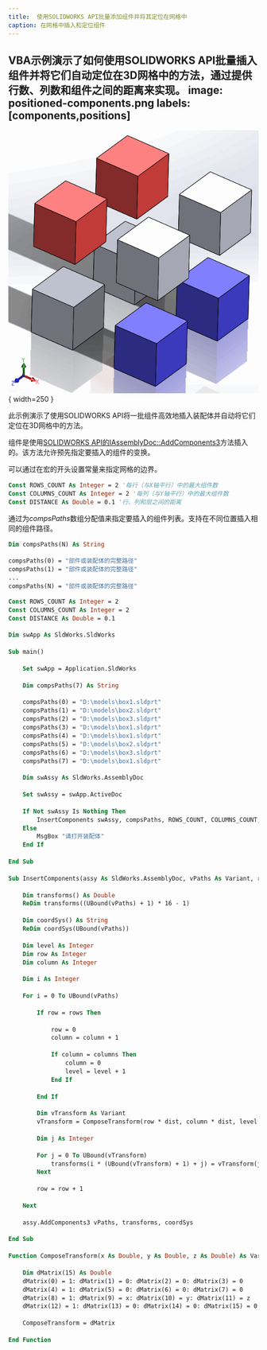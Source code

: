 ```yaml
---
title:  使用SOLIDWORKS API批量添加组件并将其定位在网格中
caption: 在网格中插入和定位组件
---
```

 VBA示例演示了如何使用SOLIDWORKS API批量插入组件并将它们自动定位在3D网格中的方法，通过提供行数、列数和组件之间的距离来实现。
image: positioned-components.png
labels: [components,positions]
---
![插入到2 x 2 x 2网格中的组件](positioned-components.png){ width=250 }

此示例演示了使用SOLIDWORKS API将一批组件高效地插入装配体并自动将它们定位在3D网格中的方法。

组件是使用[SOLIDWORKS API的IAssemblyDoc::AddComponents3](https://help.solidworks.com/2011/English/api/sldworksapi/SolidWorks.Interop.sldworks~SolidWorks.Interop.sldworks.IAssemblyDoc~AddComponents3.html)方法插入的。该方法允许预先指定要插入的组件的变换。

可以通过在宏的开头设置常量来指定网格的边界。

~~~ vb
Const ROWS_COUNT As Integer = 2 '每行（与X轴平行）中的最大组件数
Const COLUMNS_COUNT As Integer = 2 '每列（与Y轴平行）中的最大组件数
Const DISTANCE As Double = 0.1 '行、列和层之间的距离
~~~

通过为*compsPaths*数组分配值来指定要插入的组件列表。支持在不同位置插入相同的组件路径。

~~~ vb
Dim compsPaths(N) As String
    
compsPaths(0) = "部件或装配体的完整路径"
compsPaths(1) = "部件或装配体的完整路径"
...
compsPaths(N) = "部件或装配体的完整路径"
~~~

~~~ vb
Const ROWS_COUNT As Integer = 2
Const COLUMNS_COUNT As Integer = 2
Const DISTANCE As Double = 0.1

Dim swApp As SldWorks.SldWorks

Sub main()

    Set swApp = Application.SldWorks
    
    Dim compsPaths(7) As String
    
    compsPaths(0) = "D:\models\box1.sldprt"
    compsPaths(1) = "D:\models\box2.sldprt"
    compsPaths(2) = "D:\models\box3.sldprt"
    compsPaths(3) = "D:\models\box1.sldprt"
    compsPaths(4) = "D:\models\box1.sldprt"
    compsPaths(5) = "D:\models\box2.sldprt"
    compsPaths(6) = "D:\models\box3.sldprt"
    compsPaths(7) = "D:\models\box1.sldprt"
    
    Dim swAssy As SldWorks.AssemblyDoc
    
    Set swAssy = swApp.ActiveDoc
    
    If Not swAssy Is Nothing Then
        InsertComponents swAssy, compsPaths, ROWS_COUNT, COLUMNS_COUNT, DISTANCE
    Else
        MsgBox "请打开装配体"
    End If
    
End Sub

Sub InsertComponents(assy As SldWorks.AssemblyDoc, vPaths As Variant, rows As Integer, columns As Integer, dist As Double)
    
    Dim transforms() As Double
    ReDim transforms((UBound(vPaths) + 1) * 16 - 1)
    
    Dim coordSys() As String
    ReDim coordSys(UBound(vPaths))
    
    Dim level As Integer
    Dim row As Integer
    Dim column As Integer
    
    Dim i As Integer
    
    For i = 0 To UBound(vPaths)
        
        If row = rows Then
            
            row = 0
            column = column + 1
            
            If column = columns Then
                column = 0
                level = level + 1
            End If
        
        End If
        
        Dim vTransform As Variant
        vTransform = ComposeTransform(row * dist, column * dist, level * dist)
        
        Dim j As Integer
        
        For j = 0 To UBound(vTransform)
            transforms(i * (UBound(vTransform) + 1) + j) = vTransform(j)
        Next
        
        row = row + 1
        
    Next
    
    assy.AddComponents3 vPaths, transforms, coordSys
    
End Sub

Function ComposeTransform(x As Double, y As Double, z As Double) As Variant
    
    Dim dMatrix(15) As Double
    dMatrix(0) = 1: dMatrix(1) = 0: dMatrix(2) = 0: dMatrix(3) = 0
    dMatrix(4) = 1: dMatrix(5) = 0: dMatrix(6) = 0: dMatrix(7) = 0
    dMatrix(8) = 1: dMatrix(9) = x: dMatrix(10) = y: dMatrix(11) = z
    dMatrix(12) = 1: dMatrix(13) = 0: dMatrix(14) = 0: dMatrix(15) = 0
    
    ComposeTransform = dMatrix
    
End Function
~~~